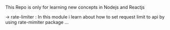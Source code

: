 This Repo is only for learning new concepts in Nodejs and Reactjs 

-> rate-limiter : In this module i learn about how to set request limit to api by using rate-mimiter package ...
